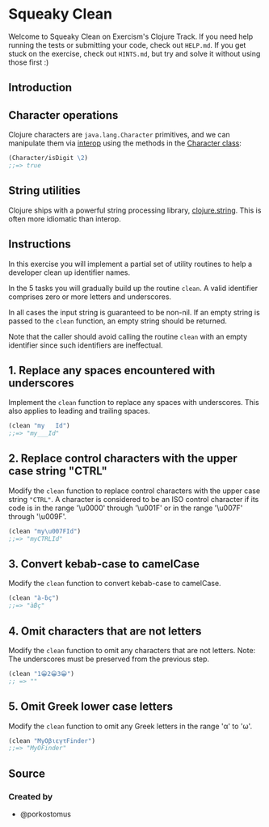 # Squeaky Clean

Welcome to Squeaky Clean on Exercism's Clojure Track.
If you need help running the tests or submitting your code, check out `HELP.md`.
If you get stuck on the exercise, check out `HINTS.md`, but try and solve it without using those first :)

## Introduction

## Character operations

Clojure characters are `java.lang.Character` primitives, and we can manipulate them via [interop][clojure-java-interop] using the methods in the [Character class][java-character-class]:

```clojure
(Character/isDigit \2)
;;=> true
```

## String utilities

Clojure ships with a powerful string processing library, [clojure.string][clojure-str]. This is often more idiomatic than interop.

[clojure-str]: https://clojuredocs.org/clojure.string
[clojure-java-interop]: https://clojure.org/reference/java_interop
[java-character-class]: https://docs.oracle.com/en/java/javase/17/docs/api/java.base/java/lang/Character.html

## Instructions

In this exercise you will implement a partial set of utility routines 
to help a developer clean up identifier names.

In the 5 tasks you will gradually build up the routine `clean`. 
A valid identifier comprises zero or more letters and underscores.

In all cases the input string is guaranteed to be non-nil. 
If an empty string is passed to the `clean` function, 
an empty string should be returned.

Note that the caller should avoid calling the routine `clean` 
with an empty identifier since such identifiers are ineffectual.

## 1. Replace any spaces encountered with underscores

Implement the `clean` function to replace any spaces with underscores. 
This also applies to leading and trailing spaces.

```clojure
(clean "my   Id")
;;=> "my___Id"
```

## 2. Replace control characters with the upper case string "CTRL"

Modify the `clean` function to replace control characters with 
the upper case string `"CTRL"`. 
A character is considered to be an ISO control character if 
its code is in the range '\u0000' through '\u001F' 
or in the range '\u007F' through '\u009F'.

```clojure
(clean "my\u007FId")
;;=> "myCTRLId"
```

## 3. Convert kebab-case to camelCase

Modify the `clean` function to convert kebab-case to camelCase.

```clojure
(clean "à-ḃç")
;;=> "àḂç"
```

## 4. Omit characters that are not letters

Modify the `clean` function to omit any characters that are not letters.
Note: The underscores must be preserved from the previous step.

```clojure
(clean "1😀2😀3😀")
;; => ""
```

## 5. Omit Greek lower case letters

Modify the `clean` function to omit any Greek letters in the range 'α' to 'ω'.

```clojure
(clean "MyΟβιεγτFinder")
;;=> "MyΟFinder"
```

## Source

### Created by

- @porkostomus